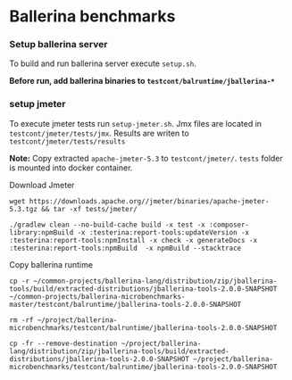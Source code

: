# Ballerina benchmarks

### Setup ballerina server
To build and run ballerina server execute `setup.sh`. 

**Before run, add ballerina binaries to `testcont/balruntime/jballerina-*`**

### setup jmeter

To execute jmeter tests run `setup-jmeter.sh`. 
Jmx files are located in `testcont/jmeter/tests/jmx`. Results are writen to `testcont/jmeter/tests/results`

**Note:** Copy extracted `apache-jmeter-5.3` to `testcont/jmeter/`.
`tests` folder is mounted into docker container.

Download Jmeter

`wget https://downloads.apache.org//jmeter/binaries/apache-jmeter-5.3.tgz && tar -xf tests/jmeter/`

`./gradlew clean --no-build-cache build -x test -x :composer-library:npmBuild -x :testerina:report-tools:updateVersion -x :testerina:report-tools:npmInstall -x check -x generateDocs -x :testerina:report-tools:npmBuild  -x npmBuild --stacktrace`


Copy ballerina runtime

`cp -r ~/common-projects/ballerina-lang/distribution/zip/jballerina-tools/build/extracted-distributions/jballerina-tools-2.0.0-SNAPSHOT ~/common-projects/ballerina-microbenchmarks-master/testcont/balruntime/jballerina-tools-2.0.0-SNAPSHOT`

`rm -rf ~/project/ballerina-microbenchmarks/testcont/balruntime/jballerina-tools-2.0.0-SNAPSHOT`

`cp -fr --remove-destination ~/project/ballerina-lang/distribution/zip/jballerina-tools/build/extracted-distributions/jballerina-tools-2.0.0-SNAPSHOT ~/project/ballerina-microbenchmarks/testcont/balruntime/jballerina-tools-2.0.0-SNAPSHOT`

